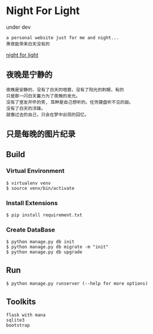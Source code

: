 Night For Light
===
under dev

    a personal website just for me and night...
    黑夜能带来白天没有的

[night for light](http://121.43.230.104:2048/night)
## 夜晚是宁静的

    夜晚是安静的，没有了白天的喧嚣，没有了阳光的刺眼，有的
    只是那一闪白天蓄力为了夜晚的发光。
    没有了室友开怀的笑, 耳畔是自己想听的。任凭键盘听不见的敲。
    没有了白天的浮躁。
    就像过去的自己，只会在梦中出现的回忆。

## 只是每晚的图片纪录

## Build
### Virtual Environment

    $ virtualenv venv
    $ source venv/bin/activate

### Install Extensions

    $ pip install requirement.txt

### Create DataBase

    $ python manage.py db init
    $ python manage.py db migrate -m "init"
    $ python manage.py db upgrade

## Run

    $ python manage.py runserver (--help for more options)

## Toolkits

    flask with mana
    sqlite3
    bootstrap
